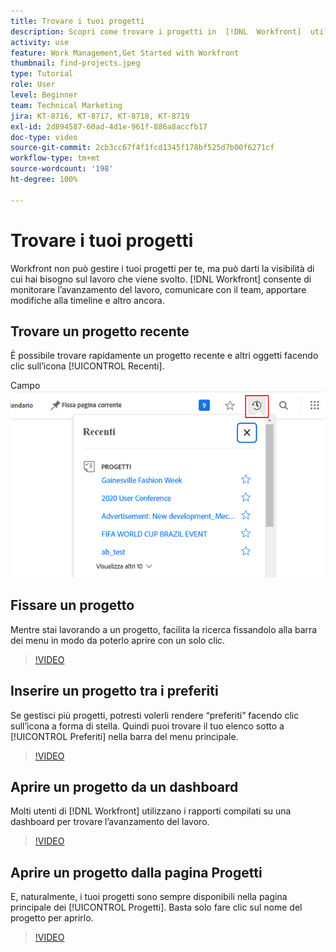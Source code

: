 ```yaml
---
title: Trovare i tuoi progetti
description: Scopri come trovare i progetti in  [!DNL  Workfront]  utilizzando pin, preferiti, dashboard e la pagina [!UICONTROL Progetti].
activity: use
feature: Work Management,Get Started with Workfront
thumbnail: find-projects.jpeg
type: Tutorial
role: User
level: Beginner
team: Technical Marketing
jira: KT-8716, KT-8717, KT-8718, KT-8719
exl-id: 2d894587-60ad-4d1e-961f-886a8accfb17
doc-type: video
source-git-commit: 2cb3cc67f4f1fcd1345f178bf525d7b00f6271cf
workflow-type: tm+mt
source-wordcount: '198'
ht-degree: 100%

---
```


# Trovare i tuoi progetti

Workfront non può gestire i tuoi progetti per te, ma può darti la visibilità di cui hai bisogno sul lavoro che viene svolto. [!DNL Workfront] consente di monitorare l’avanzamento del lavoro, comunicare con il team, apportare modifiche alla timeline e altro ancora.

<!---
In this section, you will learn how to:

Find your projects in [!DNL Workfront]
Make your project visible to stakeholders
Find project communications
Use [!DNL Workfront] features when reviewing the task list to monitor project progress
--->

## Trovare un progetto recente

È possibile trovare rapidamente un progetto recente e altri oggetti facendo clic sull’icona [!UICONTROL Recenti].

Campo ![[!UICONTROL Stato] espanso nell’intestazione del progetto](assets/recents.png)

## Fissare un progetto

Mentre stai lavorando a un progetto, facilita la ricerca fissandolo alla barra dei menu in modo da poterlo aprire con un solo clic.

>[!VIDEO](https://video.tv.adobe.com/v/335038/?quality=12&learn=on)

## Inserire un progetto tra i preferiti

Se gestisci più progetti, potresti volerli rendere “preferiti” facendo clic sull’icona a forma di stella. Quindi puoi trovare il tuo elenco sotto a [!UICONTROL Preferiti] nella barra del menu principale.

>[!VIDEO](https://video.tv.adobe.com/v/335039/?quality=12&learn=on)


## Aprire un progetto da un dashboard

Molti utenti di [!DNL Workfront] utilizzano i rapporti compilati su una dashboard per trovare l’avanzamento del lavoro.

>[!VIDEO](https://video.tv.adobe.com/v/335041/?quality=12&learn=on)


## Aprire un progetto dalla pagina Progetti

E, naturalmente, i tuoi progetti sono sempre disponibili nella pagina principale dei [!UICONTROL  Progetti]. Basta solo fare clic sul nome del progetto per aprirlo.

>[!VIDEO](https://video.tv.adobe.com/v/335040/?quality=12&learn=on)
